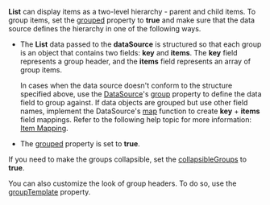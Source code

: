 **List** can display items as a two-level hierarchy - parent and child items. To group items, set the [grouped](/Documentation/ApiReference/UI_Components/dxList/Configuration/#grouped) property to **true** and make sure that the data source defines the hierarchy in one of the following ways. 

- The **List** data passed to the **dataSource** is structured so that each group is an object that contains two fields: **key** and **items**. The **key** field represents a group header, and the **items** field represents an array of group items.

    In cases when the data source doesn't conform to the structure specified above, use the [DataSource](https://js.devexpress.com/Documentation/ApiReference/Data_Layer/DataSource/)'s [group](/Documentation/ApiReference/Data_Layer/DataSource/Configuration/#group) property to define the data field to group against. If data objects are grouped but use other field names, implement the DataSource's [map](/Documentation/ApiReference/Data_Layer/DataSource/Configuration/#map) function to create **key** + **items** field mappings. Refer to the following help topic for more information: [Item Mapping](/Documentation/Guide/Data_Binding/Data_Layer/#Reading_Data/Data_Transformation/Item_Mapping).

- The [grouped](/Documentation/ApiReference/UI_Components/dxList/Configuration/#grouped) property is set to **true**.    

If you need to make the groups collapsible, set the [collapsibleGroups](/Documentation/ApiReference/UI_Components/dxList/Configuration/#collapsibleGroups) to **true**. 

You can also customize the look of group headers. To do so, use the [groupTemplate](/Documentation/ApiReference/UI_Components/dxList/Configuration/#groupTemplate) property.
